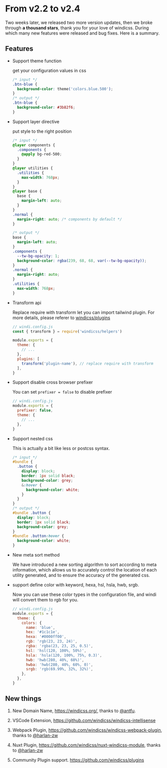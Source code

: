 # From v2.2 to v2.4

Two weeks later, we released two more version updates, then we broke through **a thousand stars**, thank you for your love of windicss. During which many new features were released and bug fixes. Here is a summary.

## Features

- Support theme function

  get your configuration values in css

  ```css
  /* input */
  .btn-blue {
    background-color: theme('colors.blue.500');
  }
  /* output */
  .btn-blue {
    background-color: #3b82f6;
  }
  ```

- Support layer directive

  put style to the right position

  ```css
  /* input */
  @layer components {
    .components {
      @apply bg-red-500;
    }
  }
  @layer utilities {
    .utilities {
      max-width: 768px;
    }
  }
  @layer base {
    base {
      margin-left: auto;
    }
  }
  .normal {
    margin-right: auto; /* components by default */
  }
  
  /* output */
  base {
    margin-left: auto;
  }
  .components {
    --tw-bg-opacity: 1;
    background-color: rgba(239, 68, 68, var(--tw-bg-opacity));
  }
  .normal {
    margin-right: auto;
  }
  .utilities {
    max-width: 768px;
  }
  ```

- Transform api

  Replace require with transform let you can import tailwind plugin. For more details, please referer to [windicss/plugins]( https://github.com/windicss/plugins)

  ```js
  // windi.config.js
  const { transform } = require('windicss/helpers')
  
  module.exports = {
    theme: {
      // ...
    },
    plugins: [
      transform('plugin-name'), // replace require with transform
    ],
  }
  ```

- Support disable cross browser prefixer

  You can set `prefixer = false` to disable prefixer

  ```js
  // windi.config.js
  module.exports = {
    prefixer: false,
    theme: {
      // ...
    },
  }
  ```

- Support nested css

  This is actually a bit like less or postcss syntax.

  ```css
  /* input */
  #bundle {
    .button {
      display: block;
      border: 1px solid black;
      background-color: grey;
      &:hover {
        background-color: white;
      }
    }
  }
  /* output */
  #bundle .button {
    display: block;
    border: 1px solid black;
    background-color: grey;
  }
  #bundle .button:hover {
    background-color: white;
  }
  ```

- New meta sort method

  We have introduced a new sorting algorithm to sort according to meta information, which allows us to accurately control the location of each utility generated, and to ensure the accuracy of the generated css.

- support define color with keyword, hexa, hsl, hsla, hwb, srgb.

  Now you can use these color types in the configuration file, and windi will convert them to rgb for you.

  ```js
  // windi.config.js
  module.exports = {
    theme: {
      colors: {
        name: 'blue',
        hex: '#1c1c1e',
        hexa: '#0000ff00',
        rgb: 'rgb(23, 23, 24)',
        rgba: 'rgba(23, 23, 25, 0.5)',
        hsl: 'hsl(120, 100%, 50%)',
        hsla: 'hsla(120, 100%, 75%, 0.3)',
        hwb: 'hwb(280, 40%, 60%)',
        hwba: 'hwb(280, 40%, 60%, 0)',
        srgb: 'rgb(69.99%, 32%, 32%)',
      },
    },
  }
  ```

## New things

1. New Domain Name, https://windicss.org/, thanks to [@antfu](https://github.com/antfu). 

2. VSCode Extension, https://github.com/windicss/windicss-intellisense

3. Webpack Plugin, https://github.com/windicss/windicss-webpack-plugin, thanks to [@harlan-zw](https://github.com/harlan-zw)

4. Nuxt Plugin, https://github.com/windicss/nuxt-windicss-module, thanks to [@harlan-zw](https://github.com/harlan-zw)

5. Community Plugin support. https://github.com/windicss/plugins
